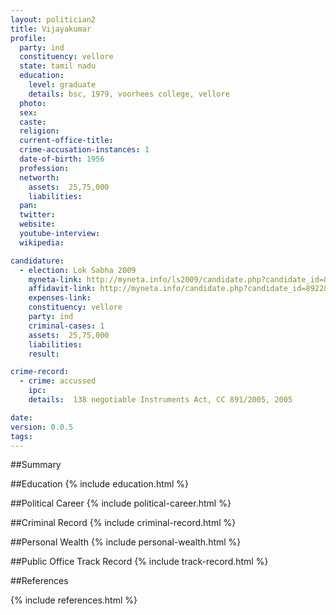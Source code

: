 ```yaml
---
layout: politician2
title: Vijayakumar
profile: 
  party: ind
  constituency: vellore
  state: tamil nadu
  education: 
    level: graduate
    details: bsc, 1979, voorhees college, vellore
  photo: 
  sex: 
  caste: 
  religion: 
  current-office-title: 
  crime-accusation-instances: 1
  date-of-birth: 1956
  profession: 
  networth: 
    assets:  25,75,000
    liabilities: 
  pan: 
  twitter: 
  website: 
  youtube-interview: 
  wikipedia: 

candidature: 
  - election: Lok Sabha 2009
    myneta-link: http://myneta.info/ls2009/candidate.php?candidate_id=8922
    affidavit-link: http://myneta.info/candidate.php?candidate_id=8922&scan=original
    expenses-link: 
    constituency: vellore 
    party: ind
    criminal-cases: 1
    assets:  25,75,000
    liabilities: 
    result:  

crime-record: 
  - crime: accussed
    ipc: 
    details:  138 negotiable Instruments Act, CC 891/2005, 2005  

date: 
version: 0.0.5
tags: 
---
```

##Summary


##Education
{% include education.html %}


##Political Career
{% include political-career.html %}


##Criminal Record
{% include criminal-record.html %}


##Personal Wealth
{% include personal-wealth.html %}


##Public Office Track Record
{% include track-record.html %}


##References


{% include references.html %}